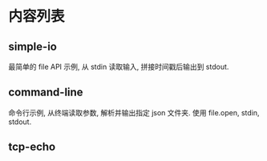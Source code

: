 
# 内容列表
## simple-io
最简单的 file API 示例, 从 stdin 读取输入, 拼接时间戳后输出到 stdout. 

## command-line
命令行示例, 从终端读取参数, 解析并输出指定 json 文件夹. 使用 file.open, stdin, stdout.

## tcp-echo